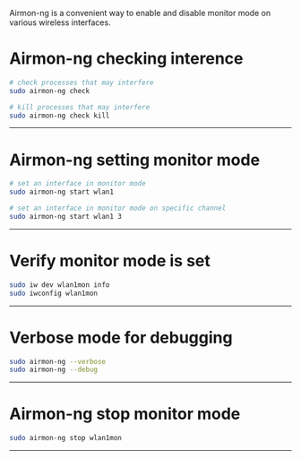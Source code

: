 
Airmon-ng is a convenient way to enable and disable monitor mode on various wireless interfaces.


# Airmon-ng checking interence
```bash
# check processes that may interfere
sudo airmon-ng check

# kill processes that may interfere
sudo airmon-ng check kill
```
-----------------------

# Airmon-ng setting monitor mode
```bash
# set an interface in monitor mode
sudo airmon-ng start wlan1

# set an interface in monitor mode on specific channel
sudo airmon-ng start wlan1 3
```
-----------------------

# Verify monitor mode is set
```bash
sudo iw dev wlan1mon info
sudo iwconfig wlan1mon
```
-----------------------

# Verbose mode for debugging
```bash
sudo airmon-ng --verbose
sudo airmon-ng --debug
```
-----------------------

# Airmon-ng stop monitor mode
```bash
sudo airmon-ng stop wlan1mon
```
-----------------------
